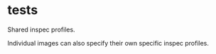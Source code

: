 # tests

Shared inspec profiles.

Individual images can also specify their own specific inspec profiles.
